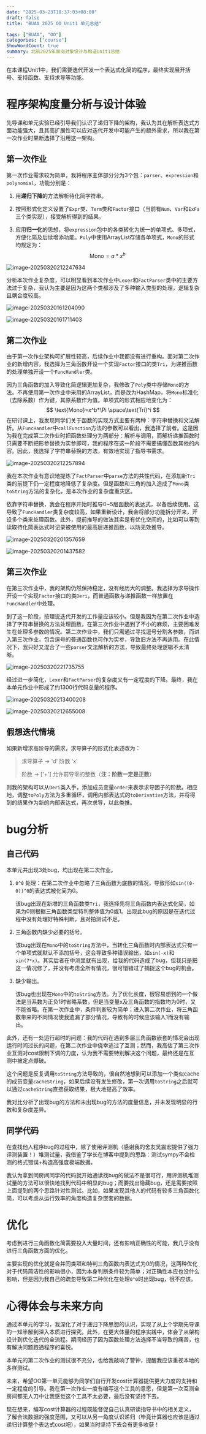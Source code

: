 ```yaml
---
date: "2025-03-23T18:37:03+08:00"
draft: false
title: "BUAA_2025_OO_Unit1 单元总结"

tags: ["BUAA", "OO"]
categories: ["course"]
ShowWordCount: true
summary: 北航2025年面向对象设计与构造Unit1总结
---
```

在本课程Unit1中，我们需要迭代开发一个表达式化简的程序，最终实现展开括号、支持函数、支持求导等功能。

# 程序架构度量分析与设计体验

先导课和单元实验已经引导我们认识了递归下降的架构，我认为其在解析表达式方面功能强大，且其高扩展性可以应对迭代开发中可能产生的额外需求，所以我在第一次作业时果断选择了沿用这一架构。

## 第一次作业

第一次作业需求较为简单，我将程序主体部分分为3个包：`parser`、`expression`和`polynomial`，功能分别是：

1. 用**递归下降**的方法解析待化简字符串。

2. 按照形式化定义设置了`Expr`类、`Term`类和`Factor`接口（当前有`Num`、`Var`和`ExFa`三个类实现），接受解析得到的结果。

3. 应用**归一化**的思想，将`expression`包中的各类转化为统一的单项式、多项式，方便化简及后续增添功能。`Poly`中使用ArrayList存储各单项式，`Mono`的形式均规定为：
   $$
   \text{Mono}=a*x^b
   $$

![image-20250320212247634](/img/2025/03/OO_Unit1/image-20250320212247634.png)

分析本次作业复杂度，可以明显看到本次作业中`Lexer`和`FactParser`类中的主要方法过于复杂，我认为主要是因为这两个类都涉及了多种输入类型的处理，逻辑复杂且耦合度较高。

![image-20250320161204090](/img/2025/03/OO_Unit1/image-20250320161204090.png)

![image-20250320161711403](/img/2025/03/OO_Unit1/image-20250320161711403.png)



## 第二次作业

由于第一次作业架构可扩展性较高，后续作业中我都没有进行重构。面对第二次作业的新增内容，我选择为三角函数开设一个实现`Factor`接口的类`Tri`，为递推函数的处理单独开设一个`FuncHandler`类。

因为三角函数的加入导致化简逻辑更加复杂，我修改了`Poly`类中存储`Mono`的方法。不再使用第一次作业中采用的ArrayList，而是改为HashMap，将`Mono`标准化（去除系数）作为键，其原系数作为值。单项式的形式相应地变化为：
$$
\text{Mono}=x^b*\Pi \space\text{Tri}^i
$$
在研讨课上，我发现同学们关于函数的实现方式主要有两种：字符串替换和文法解析。从`FuncHandler`中`callFunction`方法的参数可以看出，我选择了前者。这是因为我在完成第二次作业时把函数处理分为两部分：解析与调用，而解析递推函数时只需要不断把形参替换为实参即可，我的程序在这一阶段不需要搞懂函数其他的内容。因此，我选择了字符串替换的方法，有效地实现了指导书需求。

![image-20250320212257894](/img/2025/03/OO_Unit1/image-20250320212257894.png)

我在本次作业有意识地提炼了`FactParser`中`parse`方法的共性代码，在添加新`Tri`类的前提下仍一定程度地降低了复杂度。但是函数和三角的加入造成了`Mono`类`toString`方法的复杂化，是本次作业的复杂度重灾区。

依靠字符串替换，我会在程序开始时推导0~5层函数的表达式，以备后续使用。这导致了`FuncHandler`类复杂度较高，如果重新设计，我会将部分功能拆分开来，开设多个类来处理函数。此外，提前推导的做法其实是有优化空间的，比如可以等到读取待化简表达式时记录被使用的最高层递推函数，以防无效推导。

![image-20250320201357659](/img/2025/03/OO_Unit1/image-20250320201357659.png)

![image-20250320201437582](/img/2025/03/OO_Unit1/image-20250320201437582.png)



## 第三次作业

在第三次作业中，我的架构仍然保持稳定，没有经历大的调整。我选择为求导操作开设一个实现`Factor`接口的类`Deri`，而普通函数与递推函数一样放置在`FuncHandler`中处理。

到了这一阶段，按理说迭代开发的工作量应该较小。但是我因为在第二次作业中选择了字符串替换的方法处理函数，在第三次作业中遇到了不小的麻烦，主要困难发生在处理多参数的情况。第二次作业中，我们只需通过寻找逗号分割各参数，而进入第三次作业，包含逗号的普通函数也可作为实参，导致旧方法不再适用。在此情况下，我只好又混合了一些`parser`文法解析的方法，导致最终处理逻辑不太清晰。

![image-20250320221735755](/img/2025/03/OO_Unit1/image-20250320221735755.png)

经过进一步简化，`Lexer`和`FactParser`的复杂度又有一定程度的下降。最终，我在本单元作业中形成了约1300行代码总量的程序。

![image-20250320213400208](/img/2025/03/OO_Unit1/image-20250320213400208.png)

![image-20250320212655008](/img/2025/03/OO_Unit1/image-20250320212655008.png)

## 假想迭代情境

如果新增求高阶导的需求，求导算子的形式化表述改为：

> 求导算子 → 'd' 阶数 'x'
>
> 阶数 → ['+'] 允许前导零的整数（**注：阶数一定是正数**）

则我的架构可以从`Deri`类入手，添加成员变量`order`来表示求导因子的阶数。相应地，调整`toPoly`方法为多重循环，调用内部表达式的`toDerivative`方法，并将得到的结果作为新的内部表达式，再次求导，以此类推。



# bug分析

## 自己代码

本单元共出现3处bug，均出现在第二次作业。

1. `0^0` 处理：在第二次作业中忽略了三角函数为底数的情况，导致形如`sin((0-0))^0`的表达式被化简为0。

   该bug出现在新增的三角函数类`Tri`，我选择先将三角函数内表达式化简，如果为0则根据三角函数类型特判整体值为0或1。出现此bug的原因是在迭代过程中没有处理好特殊判断，且对拍测试不足。

2. 三角函数内缺少必要的括号。

   该bug出现在`Mono`中的`toString`方法中，当转化三角函数时内部表达式只有一个单项式就默认不添加括号，这会导致多种错误输出，如`sin(-x)`和`sin(7*x)`。其实后者在中测里就有出现，给我的代码造成了bug，但我只是把这一情况修了，并没有考虑全所有情况，很可惜错过了捕捉这个bug的机会。

3. 缺少输出。

   该bug也出现在`Mono`中的`toString`方法。为了优化长度，很容易想到的一个做法是当系数为正负1时省略系数，但是当变量x及三角函数的指数均为0时，又不能省略。在第一次作业中，条件判断较为简单；进入第二次作业，将三角函数带来的不同情况使我遗漏了部分情况，导致有的时候应该输入1而没有输出。

此外，还有一处运行超时的问题：我的代码在遇到多层三角函数嵌套的情况会出现运行时间过长的问题，在第二次作业中侥幸逃过了互测；然而，我高估了第三次作业互测对cost限制下调的力度，认为我不需要特别解决这个问题，最终还是在互测中被定点爆破。

这个问题是反复调用`toString`方法导致的，很自然地想到可以添加一个类似cache的成员变量`cacheString`，如果后续没有发生修改，第一次调用`toString`之后就可以通过`cacheString`直接获取结果，极大地提高了效率。

我对比分析了出现bug的方法和未出现bug的方法的度量信息，并未发现明显的行数和复杂度差异。



## 同学代码

在查找他人程序bug的过程中，除了使用评测机（感谢我的舍友吴震宏提供了强力评测装置！）堆测试量，我借鉴了学长在博客中提到的思路：测试sympy不会检测的格式错误+构造高强度极端数据。

我认为拿到同房间同学的代码就开始通读找bug的做法不是很可行，用评测机堆测试量的方法可以很快地找到代码中明显的bug；而要找出隐藏bug，还是需要按照上面提到的两个思路针对性测试。比如，如果发现其他人的代码有较多三角函数化简，可以考虑从运行效率的角度构造复杂嵌套的数据。



# 优化

考虑到进行三角函数化简需要投入大量时间，还有影响正确性的可能，我几乎没有进行三角函数方面的优化。

主要实现的优化就是合并同类项和特判三角函数内表达式为0的情况，这两种优化对于代码简洁性的影响很小，因为本身判断条件较为简单；对正确性本应也没什么影响，但是因为我自己的疏忽导致第二种优化在处理`0^0`时出现bug，很不应该。



# 心得体会与未来方向

通过本单元的学习，我深化了对于递归下降思想的认识，实现了从上个学期先导课的一知半解到深入本质进行探究。此外，在更大体量的程序实践中，体会了从架构设计到优化迭代的全流程。期间经历了因为函数处理方法选择不当导致的痛苦，也有解决问题跑通程序的喜悦。

本单元的第二次作业的测试很不充分，也给我敲响了警钟，提醒我应该重视本地的多样测试。

未来，希望OO第一单元能够为同学们自行开发cost计算器提供更大力度的支持和一定程度的引导。我在第一次作业一度有编写这个工具的意愿，但是第一次互测全房间都无人刀中让我感觉这个工具不太必要，最后没有坚持下去。

现在想来，编写cost计算器的过程既能督促自己认真研读指导书中的相关定义，了解合法数据的强度范围，又可以从另一角度认识递归（毕竟计算器也应该是通过递归计算整个表达式cost吧），如果当时坚持下去会有更多收获！
